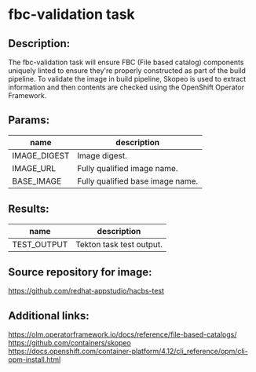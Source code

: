 # fbc-validation task

## Description:
The fbc-validation task will ensure FBC (File based catalog) components uniquely linted to ensure they're properly
constructed as part of the build pipeline. To validate the image in build pipeline, Skopeo is used to extract
information and then contents are checked using the OpenShift Operator Framework.

## Params:

| name         | description                      |
|--------------|----------------------------------|
| IMAGE_DIGEST | Image digest.                    |
| IMAGE_URL    | Fully qualified image name.      |
| BASE_IMAGE   | Fully qualified base image name. |

## Results:

| name               | description               |
|--------------------|---------------------------|
| TEST_OUTPUT  | Tekton task test output.  |

## Source repository for image:
https://github.com/redhat-appstudio/hacbs-test

## Additional links:
https://olm.operatorframework.io/docs/reference/file-based-catalogs/
https://github.com/containers/skopeo
https://docs.openshift.com/container-platform/4.12/cli_reference/opm/cli-opm-install.html
